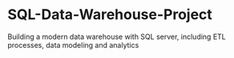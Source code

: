# SQL-Data-Warehouse-Project
Building a modern data warehouse with SQL server, including ETL processes, data modeling and analytics 
